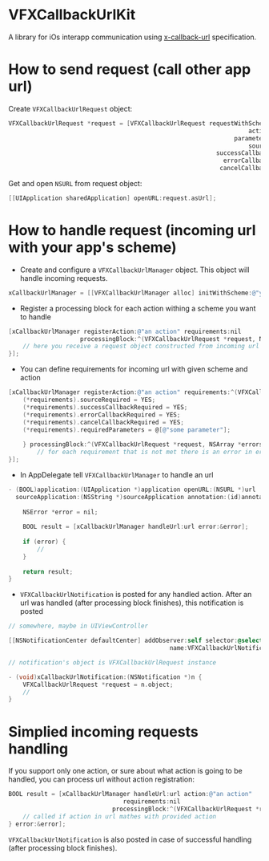 VFXCallbackUrlKit
=================

A library for iOs interapp communication using [x-callback-url](http://x-callback-url.com) specification.

How to send request (call other app url)
=

Create ```VFXCallbackUrlRequest``` object:
```objective-c
VFXCallbackUrlRequest *request = [VFXCallbackUrlRequest requestWithScheme:@"scheme"
                                                                   action:@"action"
                                                               parameters:@"action parameters"
                                                                   source:@"x-source here"
                                                          successCallback:@"x-success here"
                                                            errorCallback:@"x-error here"
                                                           cancelCallback:@"x-cancel here"];
```
Get and open ```NSURL``` from request object:
```objective-c
[[UIApplication sharedApplication] openURL:request.asUrl];
```

How to handle request (incoming url with your app's scheme)
=
* Create and configure a ```VFXCallbackUrlManager``` object.
   This object will handle incoming requests.

```objective-c
xCallbackUrlManager = [[VFXCallbackUrlManager alloc] initWithScheme:@"your scheme"];
```

* Register a processing block for each action withing a scheme you want to handle

```objective-c
[xCallbackUrlManager registerAction:@"an action" requirements:nil
                    processingBlock:^(VFXCallbackUrlRequest *request, NSArray *errors) {
    // here you receive a request object constructed from incoming url
}];
```

* You can define requirements for incoming url with given scheme and action
```objective-c
[xCallbackUrlManager registerAction:@"an action" requirements:^(VFXCallbackUrlRequirements **requirements) {
    (*requirements).sourceRequired = YES;
    (*requirements).successCallbackRequired = YES;
    (*requirements).errorCallbackRequired = YES;
    (*requirements).cancelCallbackRequired = YES;
    (*requirements).requiredParameters = @[@"some parameter"];
        
    } processingBlock:^(VFXCallbackUrlRequest *request, NSArray *errors) {
        // for each requirement that is not met there is an error in errors array
}];
```

* In AppDelegate tell ```VFXCallbackUrlManager``` to handle an url
```objective-c
- (BOOL)application:(UIApplication *)application openURL:(NSURL *)url
  sourceApplication:(NSString *)sourceApplication annotation:(id)annotation {
  
    NSError *error = nil;
    
    BOOL result = [xCallbackUrlManager handleUrl:url error:&error];
    
    if (error) {
        //
    }
    
    return result;
}
```

* ```VFXCallbackUrlNotification``` is posted for any handled action.
   After an url was handled (after processing block finishes), this notification is posted
```objective-c
// somewhere, maybe in UIViewController

[[NSNotificationCenter defaultCenter] addObserver:self selector:@selector(xCallbackUrlNotification:)
                                             name:VFXCallbackUrlNotification object:nil];

// notification's object is VFXCallbackUrlRequest instance

- (void)xCallbackUrlNotification:(NSNotification *)n {
    VFXCallbackUrlRequest *request = n.object;
    //
}

```

Simplied incoming requests handling
=

If you support only one action, or sure about what action is going to be handled, you can process url without action registration:
```objective-c
BOOL result = [xCallbackUrlManager handleUrl:url action:@"an action"
                                requirements:nil
                             processingBlock:^(VFXCallbackUrlRequest *request, NSArray *errors) {
    // called if action in url mathes with provided action
} error:&error];
```

```VFXCallbackUrlNotification``` is also posted in case of successful handling (after processing block finishes).